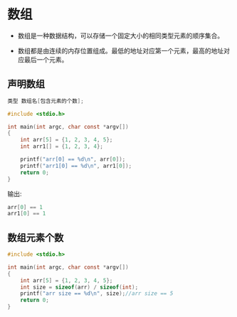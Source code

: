 # 数组

* 数组是一种数据结构，可以存储一个固定大小的相同类型元素的顺序集合。

* 数组都是由连续的内存位置组成。最低的地址对应第一个元素，最高的地址对应最后一个元素。

## 声明数组

```c
类型 数组名[包含元素的个数];
```

```c
#include <stdio.h>

int main(int argc, char const *argv[])
{
    int arr[5] = {1, 2, 3, 4, 5};
    int arr1[] = {1, 2, 3, 4};

    printf("arr[0] == %d\n", arr[0]);
    printf("arr1[0] == %d\n", arr1[0]);
    return 0;
}
```

输出:

```c
arr[0] == 1
arr1[0] == 1
```

## 数组元素个数

```c
#include <stdio.h>

int main(int argc, char const *argv[])
{
    int arr[5] = {1, 2, 3, 4, 5};
    int size = sizeof(arr) / sizeof(int);
    printf("arr size == %d\n", size);//arr size == 5
    return 0;
}
```

